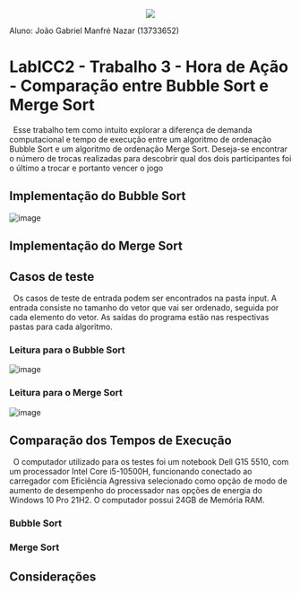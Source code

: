 <p align="center">
  <img src="https://user-images.githubusercontent.com/106783009/191138556-b0ec92fb-8eb0-4151-b109-d5ca961b5c3c.png" />
</p>
Aluno: João Gabriel Manfré Nazar (13733652)

# LabICC2 - Trabalho 3 - Hora de Ação - Comparação entre Bubble Sort e Merge Sort
&ensp;Esse trabalho tem como intuito explorar a diferença de demanda computacional e tempo de execução entre um algoritmo de ordenação Bubble Sort e um algoritmo de ordenação Merge Sort. Deseja-se encontrar o número de trocas realizadas para descobrir qual dos dois participantes foi o último a trocar e portanto vencer o jogo


## Implementação do Bubble Sort

![image](https://user-images.githubusercontent.com/106783009/197308747-4251cb9e-0830-44d2-995b-8a3f3c2abba2.png)


## Implementação do Merge Sort




## Casos de teste
&ensp;Os casos de teste de entrada podem ser encontrados na pasta input. A entrada consiste no tamanho do vetor que vai ser ordenado, seguida por cada elemento do vetor. As saídas do programa estão nas respectivas pastas para cada algoritmo. 

### Leitura para o Bubble Sort

![image](https://user-images.githubusercontent.com/106783009/197308781-37238d27-244c-4763-8757-130fd0aabcba.png)

### Leitura para o Merge Sort

![image](https://user-images.githubusercontent.com/106783009/197308867-11a9b8bc-d3e9-4477-995d-b6a8462c4d7f.png)


## Comparação dos Tempos de Execução
&ensp;O computador utilizado para os testes foi um notebook Dell G15 5510, com um processador Intel Core i5-10500H, funcionando conectado ao carregador com Eficiência Agressiva selecionado como opção de modo de aumento de desempenho do processador nas opções de energia do Windows 10 Pro 21H2. O computador possui 24GB de Memória RAM.

### Bubble Sort



### Merge Sort




## Considerações
&ensp;
